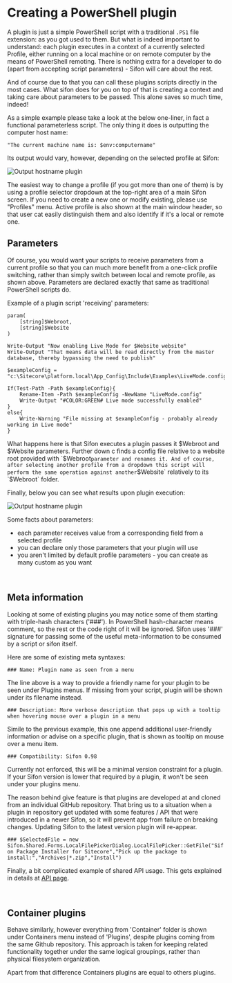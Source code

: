 # Creating a PowerShell plugin

A plugin is just a simple PowerShell script with a traditional `.PS1` file extension: as you got used to them. 
But what is indeed important to understand: each plugin executes in a context of a currently selected Profile, either running on a local machine or on remote computer by the means of PowerShell remoting. There is nothing extra for a developer to do (apart from accepting script parameters) - Sifon will care about the rest.

And of course due to that you can call these plugins scripts directly in the most cases. What sifon does for you on top of that is creating a context and taking care about parameters to be passed. This alone saves so much time, indeed!

As a simple example please take a look at the below one-liner, in fact a functional parameterless script. The only thing it does is outputting the computer host name: 

`"The current machine name is: $env:computername"`

Its output would vary, however, depending on the selected profile at Sifon:

![Output hostname plugin](https://raw.githubusercontent.com/wiki/MartinMiles/Sifon/img/Plugins/OutputHostname.png "Output hostname plugin") 

The easiest way to change a profile (if you got more than one of them) is by using a profile selector dropdown at the top-right area of a main Sifon screen. If you need to create a new one or modify existing, please use "Profiles" menu. Active profile is also shown at the main window header, so that user cat easily distinguish them and also identify if it's a local or remote one.


## Parameters

Of course, you would want your scripts to receive parameters from a current profile so that you can much more benefit from a one-click profile switching, rather than simply switch between local and remote profile, as shown above. Parameters are declared exactly that same as traditional PowerShell scripts do.

Example of a plugin script 'receiving' parameters:

``` 
param(
	[string]$Webroot,
    [string]$Website
)

Write-Output "Now enabling Live Mode for $Website website"
Write-Output "That means data will be read directly from the master database, thereby bypassing the need to publish"

$exampleConfig = "c:\Sitecore\platform.local\App_Config\Include\Examples\LiveMode.config.example"

If(Test-Path -Path $exampleConfig){
    Rename-Item -Path $exampleConfig -NewName "LiveMode.config"
    Write-Output "#COLOR:GREEN# Live mode successfully enabled"
}
else{
    Write-Warning "File missing at $exampleConfig - probably already working in Live mode"
}
```

What happens here is that Sifon executes a plugin passes it $Webroot and $Website parameters. Further down c finds a config file relative to a website root provided with `$Webroot` parameter and renames it. And of course, after selecting another profile from a dropdown this script will perform the same operation against another `$Website` relatively to its `$Webroot` folder.

Finally, below you can see what results upon plugin execution:

![Output hostname plugin](https://raw.githubusercontent.com/wiki/MartinMiles/Sifon/img/Plugins/LiveMode.png "Output hostname plugin") 



Some facts about parameters:
- each parameter receives value from a corresponding field from a selected profile
- you can declare only those parameters that your plugin will use
- you aren't limited by default profile parameters - you can create as many custom as you want



<br/>

## Meta information

Looking at some of existing plugins you may notice some of them starting with triple-hash characters ('###'). In PowerShell hash-character means comment, so the rest or the code right of it will be ignored. Sifon uses '###' signature for passing some of the useful meta-information to be consumed by a script or sifon itself.

Here are some of existing meta syntaxes:

`### Name: Plugin name as seen from a menu`

The line above is a way to provide a friendly name for your plugin to be seen under Plugins menus. If missing from your script, plugin will be shown under its filename instead.

`### Description: More verbose description that pops up with a tooltip when hovering mouse over a plugin in a menu`

Simile to the previous example, this one append additional user-friendly information or advise on a specific plugin, that is shown as tooltip on mouse over a menu item.

`### Compatibility: Sifon 0.98`

Currently not enforced, this will be a minimal version constraint for a plugin. If your Sifon version is lower that required by a plugin, it won't be seen under your plugins menu.

The reason behind give feature is that plugins are developed at and cloned from an individual GitHub repository. That bring us to a situation when a plugin in repository get updated with some features / API that were introduced in a newer Sifon, so it will prevent app from failure on breaking changes. Updating Sifon to the latest version plugin will re-appear.

`### $SelectedFile = new Sifon.Shared.Forms.LocalFilePickerDialog.LocalFilePicker::GetFile("Sifon Package Installer for Sitecore","Pick up the package to install:","Archives|*.zip","Install")`

Finally, a bit complicated example of shared API usage. This gets explained in details at [API page](/docs/API.md "API page").


<br/>

## Container plugins

Behave similarly, however everything from 'Container' folder is shown under Containers menu instead of 'Plugins', despite plugins coming from the same Github repository. This approach is taken for keeping related functionality together under the same logical groupings, rather than physical filesystem organization.

Apart from that difference Containers plugins are equal to others plugins.